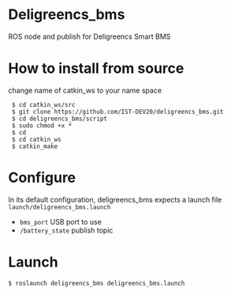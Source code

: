 # Deligreencs_bms
ROS node and publish for Deligreencs Smart BMS

# How to install from source
change name of catkin_ws to your name space

     $ cd catkin_ws/src
     $ git clone https://github.com/IST-DEV20/deligreencs_bms.git
     $ cd deligreencs_bms/script
     $ sudo chmod +x * 
     $ cd 
     $ cd catkin_ws
     $ catkin_make

# Configure
In its default configuration, deligreencs_bms expects a launch file `launch/deligreencs_bms.launch`
* `bms_port` USB port to use 
* `/battery_state` publish topic

# Launch
`$ roslaunch deligreencs_bms deligreencs_bms.launch`
